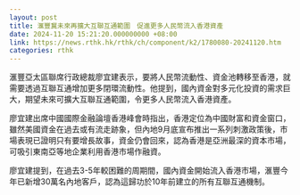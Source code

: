 ```yaml
---
layout: post
title: 滙豐冀未來再擴大互聯互通範圍　促進更多人民幣流入香港資產
date: 2024-11-20 15:21:20.000000000 +08:00
link: https://news.rthk.hk/rthk/ch/component/k2/1780080-20241120.htm
categories: rthk
---
```


滙豐亞太區聯席行政總裁廖宜建表示，要將人民幣流動性、資金池轉移至香港，就需要透過互聯互通增加更多閉環流動性。他提到，國內資金對多元化投資的需求巨大，期望未來可擴大互聯互通範圍，令更多人民幣流入香港資產。

廖宜建出席中國國際金融論壇香港峰會時指出，香港定位為中國財富和資金窗口，雖然美國資金在過去或有流走跡象，但內地9月底宣布推出一系列刺激政策後，市場表現已證明只有要增長故事，資金仍會回來，認為香港是亞洲最深的資本市場，可吸引東南亞等地企業利用香港市場作融資。

廖宜建提到，在過去3-5年較困難的周期間，國內資金開始流入香港市場，滙豐今年已新增30萬名內地客戶，認為這歸功於10年前建立的所有互聯互通機制。
